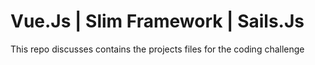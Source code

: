 # Vue.Js | Slim Framework | Sails.Js
This repo discusses contains the projects files for the coding challenge
